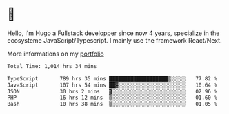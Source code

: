 # 👋 

Hello, i'm Hugo a Fullstack developper since now 4 years, specialize in the ecosysteme JavaScript/Typescript. I mainly use the framework React/Next.

More informations on my [portfolio](https://hcampos.fr)

<!--START_SECTION:waka-->

```txt
Total Time: 1,014 hrs 34 mins

TypeScript       789 hrs 35 mins ███████████████████▒░░░░░   77.82 %
JavaScript       107 hrs 54 mins ██▓░░░░░░░░░░░░░░░░░░░░░░   10.64 %
JSON             30 hrs 2 mins   ▓░░░░░░░░░░░░░░░░░░░░░░░░   02.96 %
PHP              16 hrs 12 mins  ▒░░░░░░░░░░░░░░░░░░░░░░░░   01.60 %
Bash             10 hrs 38 mins  ▒░░░░░░░░░░░░░░░░░░░░░░░░   01.05 %
```

<!--END_SECTION:waka-->
